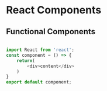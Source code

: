 # React Components

## Functional Components
```javascript

import React from 'react';
const component = () => {
    return(
        <div>content</div>
    )
}
export default component;

```
